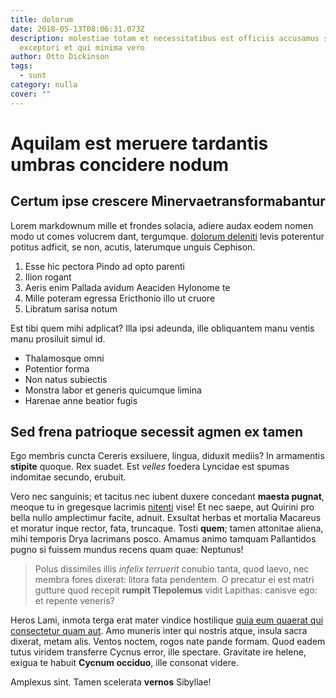 ```yaml
---
title: dolorum
date: 2018-05-13T08:06:31.073Z
description: molestiae totam et necessitatibus est officiis accusamus sit id
  excepturi et qui minima vero
author: Otto Dickinson
tags:
  - sunt
category: nulla
cover: ""
---
```


# Aquilam est meruere tardantis umbras concidere nodum

## Certum ipse crescere Minervaetransformabantur

Lorem markdownum mille et frondes solacia, adiere audax eodem nomen modo ut
comes volucrem dant, tergumque. [dolorum deleniti](blog/2016/6/et-voluptatem-id.md)
levis poterentur potitus adficit, se non, acutis, laterumque unguis Cephison.

1. Esse hic pectora Pindo ad opto parenti
2. Ilion rogant
3. Aeris enim Pallada avidum Aeaciden Hylonome te
4. Mille poteram egressa Ericthonio illo ut cruore
5. Libratum sarisa notum

Est tibi quem mihi adplicat? Illa ipsi adeunda, ille obliquantem manu ventis
manu prosiluit simul id.

- Thalamosque omni
- Potentior forma
- Non natus subiectis
- Monstra labor et generis quicumque limina
- Harenae anne beatior fugis

## Sed frena patrioque secessit agmen ex tamen

Ego membris cuncta Cereris exsiluere, lingua, diduxit mediis? In armamentis
**stipite** quoque. Rex suadet. Est *velles* foedera Lyncidae est spumas
indomitae secundo, erubuit.

Vero nec sanguinis; et tacitus nec iubent duxere concedant **maesta pugnat**,
meoque tu in gregesque lacrimis
[nitenti](http://www.clamantemrigidoque.net/spargit-et.php) vise! Et nec saepe,
aut Quirini pro bella nullo amplectimur facite, adnuit. Exsultat herbas et
mortalia Macareus et moratur inque rector, fata, truncaque. Tosti **quem**;
tamen attonitae aliena, mihi temporis Drya lacrimans posco. Amamus animo tamquam
Pallantidos pugno si fuissem mundus recens quam quae: Neptunus!

> Polus dissimiles illis *infelix terruerit* conubio tanta, quod laevo, nec
> membra fores dixerat: litora fata pendentem. O precatur ei est matri gutture
> quod recepit **rumpit Tlepolemus** vidit Lapithas: canisve ego: et repente
> veneris?

Heros Lami, inmota terga erat mater vindice hostilique [quia eum quaerat qui consectetur quam aut](blog/2015/4/debitis.md). Amo muneris inter qui nostris atque,
insula sacra dixerat, metam alis. Ventos noctem, rogos nate pande formam. Quod
eadem tutus viridem transferre Cycnus error, ille spectare. Gravitate ire
helene, exigua te habuit **Cycnum occiduo**, ille consonat videre.

Amplexus sint. Tamen scelerata **vernos** Sibyllae!
